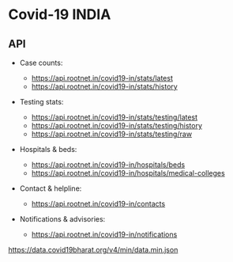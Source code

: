 # Covid-19 INDIA

## API

- Case counts:
    - https://api.rootnet.in/covid19-in/stats/latest
    - https://api.rootnet.in/covid19-in/stats/history

- Testing stats:
    - https://api.rootnet.in/covid19-in/stats/testing/latest
    - https://api.rootnet.in/covid19-in/stats/testing/history
    - https://api.rootnet.in/covid19-in/stats/testing/raw

- Hospitals & beds:
    - https://api.rootnet.in/covid19-in/hospitals/beds
    - https://api.rootnet.in/covid19-in/hospitals/medical-colleges

- Contact & helpline: 
    - https://api.rootnet.in/covid19-in/contacts
  
- Notifications & advisories: 
    - https://api.rootnet.in/covid19-in/notifications


https://data.covid19bharat.org/v4/min/data.min.json